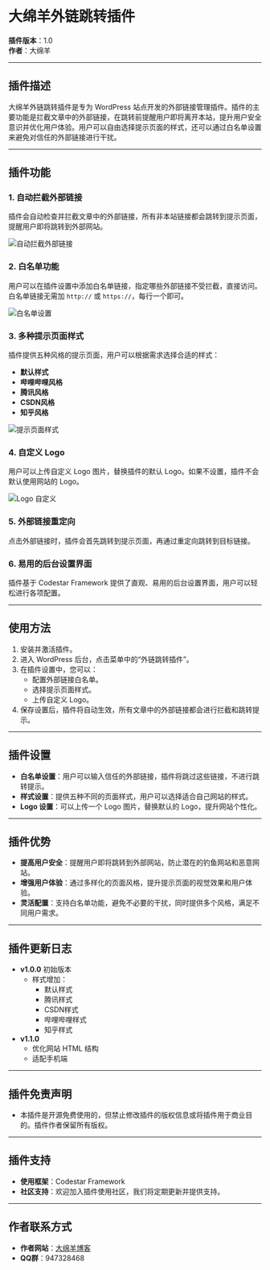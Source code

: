 # 大绵羊外链跳转插件

**插件版本**：1.0  
**作者**：大绵羊  

---

## 插件描述

大绵羊外链跳转插件是专为 WordPress 站点开发的外部链接管理插件。插件的主要功能是拦截文章中的外部链接，在跳转前提醒用户即将离开本站，提升用户安全意识并优化用户体验。用户可以自由选择提示页面的样式，还可以通过白名单设置来避免对信任的外部链接进行干扰。

---

## 插件功能

### 1. 自动拦截外部链接  
插件会自动检查并拦截文章中的外部链接，所有非本站链接都会跳转到提示页面，提醒用户即将跳转到外部网站。

![自动拦截外部链接](https://github.com/user-attachments/assets/03539765-af6f-488b-8203-a7d9fdc5529d)

### 2. 白名单功能  
用户可以在插件设置中添加白名单链接，指定哪些外部链接不受拦截，直接访问。白名单链接无需加 `http://` 或 `https://`，每行一个即可。

![白名单设置](https://github.com/user-attachments/assets/fd911d84-bd70-4a4a-b423-3f7c6fde60eb)

### 3. 多种提示页面样式  
插件提供五种风格的提示页面，用户可以根据需求选择合适的样式：  
- **默认样式**  
- **哔哩哔哩风格**  
- **腾讯风格**  
- **CSDN风格**  
- **知乎风格**  

![提示页面样式](https://github.com/user-attachments/assets/cc6468f0-8144-410a-b54d-494cf260526f)

### 4. 自定义 Logo  
用户可以上传自定义 Logo 图片，替换插件的默认 Logo。如果不设置，插件不会默认使用网站的 Logo。

![Logo 自定义](https://github.com/user-attachments/assets/2e3088ef-2dff-47d9-a951-66f21adee85c)

### 5. 外部链接重定向  
点击外部链接时，插件会首先跳转到提示页面，再通过重定向跳转到目标链接。

### 6. 易用的后台设置界面  
插件基于 Codestar Framework 提供了直观、易用的后台设置界面，用户可以轻松进行各项配置。

---

## 使用方法

1. 安装并激活插件。
2. 进入 WordPress 后台，点击菜单中的“外链跳转插件”。
3. 在插件设置中，您可以：  
   - 配置外部链接白名单。  
   - 选择提示页面样式。  
   - 上传自定义 Logo。  
4. 保存设置后，插件将自动生效，所有文章中的外部链接都会进行拦截和跳转提示。

---

## 插件设置

- **白名单设置**：用户可以输入信任的外部链接，插件将跳过这些链接，不进行跳转提示。
- **样式设置**：提供五种不同的页面样式，用户可以选择适合自己网站的样式。
- **Logo 设置**：可以上传一个 Logo 图片，替换默认的 Logo，提升网站个性化。

---

## 插件优势

- **提高用户安全**：提醒用户即将跳转到外部网站，防止潜在的钓鱼网站和恶意网站。
- **增强用户体验**：通过多样化的页面风格，提升提示页面的视觉效果和用户体验。
- **灵活配置**：支持白名单功能，避免不必要的干扰，同时提供多个风格，满足不同用户需求。

---

## 插件更新日志

- **v1.0.0** 初始版本  
    - 样式增加：  
      - 默认样式  
      - 腾讯样式  
      - CSDN样式  
      - 哔哩哔哩样式  
      - 知乎样式  
- **v1.1.0**  
    - 优化网站 HTML 结构  
    - 适配手机端

---

## 插件免责声明

- 本插件是开源免费使用的，但禁止修改插件的版权信息或将插件用于商业目的。插件作者保留所有版权。

---

## 插件支持

- **使用框架**：Codestar Framework  
- **社区支持**：欢迎加入插件使用社区，我们将定期更新并提供支持。

---

## 作者联系方式

- **作者网站**：[大绵羊博客](https://dmyblog.cn)  
- **QQ群**：947328468
